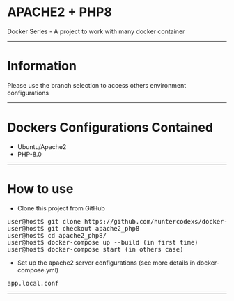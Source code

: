 
# APACHE2 + PHP8
Docker Series - A project to work with many docker container

-------------------

# Information

Please use the branch selection to access others environment configurations

-------------------

# Dockers Configurations Contained

- Ubuntu/Apache2
- PHP-8.0

-------------------

# How to use

- Clone this project from GitHub

<pre>
user@host$ git clone https://github.com/huntercodexs/docker-series.git .
user@host$ git checkout apache2_php8
user@host$ cd apache2_php8/
user@host$ docker-compose up --build (in first time)
user@host$ docker-compose start (in others case)
</pre>

- Set up the apache2 server configurations (see more details in docker-compose.yml)

<pre>
app.local.conf
</pre>

-------------------
